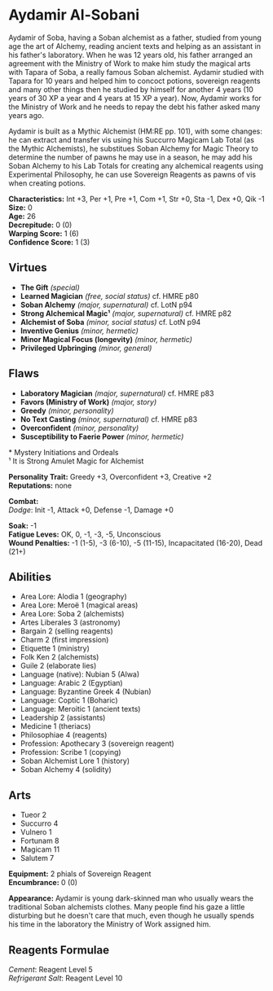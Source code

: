 # Aydamir Al-Sobani

Aydamir of Soba, having a Soban alchemist as a father, studied from young age the art of Alchemy, reading ancient texts and helping as an assistant in his father's laboratory. When he was 12 years old, his father arranged an agreement with the Ministry of Work to make him study the magical arts with Tapara of Soba, a really famous Soban alchemist. Aydamir studied with Tapara for 10 years and helped him to concoct potions, sovereign reagents and many other things then he studied by himself for another 4 years (10 years of 30 XP a year and 4 years at 15 XP a year). Now, Aydamir works for the Ministry of Work and he needs to repay the debt his father asked many years ago.

Aydamir is built as a Mythic Alchemist (HM:RE pp. 101), with some changes: he can extract and transfer vis using his Succurro Magicam Lab Total (as the Mythic Alchemists), he substitues Soban Alchemy for Magic Theory to determine the number of pawns he may use in a season, he may add his Soban Alchemy to his Lab Totals for creating any alchemical reagents using Experimental Philosophy, he can use Sovereign Reagents as pawns of vis when creating potions.

**Characteristics:** Int +3, Per +1, Pre +1, Com +1, Str +0, Sta -1, Dex +0, Qik -1  
**Size:** 0  
**Age:** 26  
**Decrepitude:** 0 (0)  
**Warping Score:** 1 (6)  
**Confidence Score:** 1 (3)

## Virtues

- **The Gift** _(special)_
- **Learned Magician** _(free, social status)_ cf. HMRE p80
- **Soban Alchemy** _(major, supernatural)_ cf. LotN p94
- **Strong Alchemical Magic¹** _(major, supernatural)_ cf. HMRE p82
- **Alchemist of Soba** _(minor, social status)_ cf. LotN p94
- **Inventive Genius** _(minor, hermetic)_
- **Minor Magical Focus (longevity)** _(minor, hermetic)_
- **Privileged Upbringing** _(minor, general)_

## Flaws

- **Laboratory Magician** _(major, supernatural)_ cf. HMRE p83
- **Favors (Ministry of Work)** _(major, story)_
- **Greedy** _(minor, personality)_
- **No Text Casting** _(minor, supernatural)_ cf. HMRE p83
- **Overconfident** _(minor, personality)_
- **Susceptibility to Faerie Power** _(minor, hermetic)_

\* Mystery Initiations and Ordeals  
¹ It is Strong Amulet Magic for Alchemist

**Personality Trait:** Greedy +3, Overconfident +3, Creative +2  
**Reputations:** none

**Combat:**  
*Dodge*: Init -1, Attack +0, Defense -1, Damage +0                                                                                                    

**Soak:** -1  
**Fatigue Leves:** OK, 0, -1, -3, -5, Unconscious  
**Wound Penalties:** -1 (1-5), -3 (6-10), -5 (11-15), Incapacitated (16-20), Dead (21+)

## Abilities

+ Area Lore: Alodia 1 (geography)
+ Area Lore: Meroë 1 (magical areas)
+ Area Lore: Soba 2 (alchemists)
+ Artes Liberales 3 (astronomy)
+ Bargain 2 (selling reagents)
+ Charm 2 (first impression)
+ Etiquette 1 (ministry)
+ Folk Ken 2 (alchemists)
+ Guile 2 (elaborate lies)
+ Language (native): Nubian 5 (Alwa)
+ Language: Arabic 2 (Egyptian)
+ Language: Byzantine Greek 4 (Nubian)
+ Language: Coptic 1 (Boharic)
+ Language: Meroitic 1 (ancient texts)
+ Leadership 2 (assistants)
+ Medicine 1 (theriacs)
+ Philosophiae 4 (reagents)
+ Profession: Apothecary 3 (sovereign reagent)
+ Profession: Scribe 1 (copying)
+ Soban Alchemist Lore 1 (history)
+ Soban Alchemy 4 (solidity)

## Arts

+ Tueor 2
+ Succurro 4
+ Vulnero 1
+ Fortunam 8
+ Magicam 11
+ Salutem 7

**Equipment:** 2 phials of Sovereign Reagent  
**Encumbrance:** 0 (0)

**Appearance:** Aydamir is young dark-skinned man who usually wears the traditional Soban alchemists clothes. Many people find his gaze a little disturbing but he doesn't care that much, even though he usually spends his time in the laboratory the Ministry of Work assigned him.

## Reagents Formulae

*Cement*: Reagent Level 5  
*Refrigerant Salt*: Reagent Level 10  

